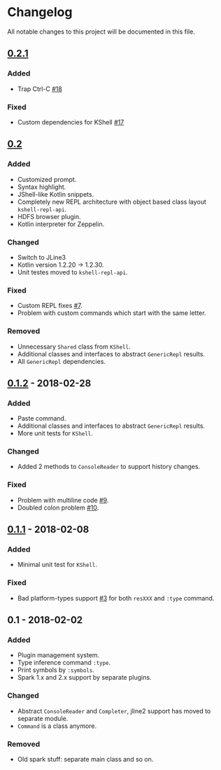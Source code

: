 # Changelog
All notable changes to this project will be documented in this file.

## [0.2.1]
### Added
- Trap Ctrl-C [#18](https://github.com/khud/sparklin/issues/18)

### Fixed
- Custom dependencies for KShell [#17](https://github.com/khud/sparklin/issues/17)

## [0.2]
### Added
- Customized prompt.
- Syntax highlight.
- JShell-like Kotlin snippets.
- Completely new REPL architecture with object based class layout `kshell-repl-api`.
- HDFS browser plugin.
- Kotlin interpreter for Zeppelin.

### Changed
- Switch to JLine3
- Kotlin version 1.2.20 -> 1.2.30.
- Unit testes moved to `kshell-repl-api`.

### Fixed
- Custom REPL fixes [#7](https://github.com/khud/sparklin/issues/7).
- Problem with custom commands which start with the same letter.

### Removed
- Unnecessary `Shared` class from `KShell`. 
- Additional classes and interfaces to abstract `GenericRepl` results.
- All `GenericRepl` dependencies.

## [0.1.2] - 2018-02-28
### Added
- Paste command.
- Additional classes and interfaces to abstract `GenericRepl` results.
- More unit tests for `KShell`.
### Changed
- Added 2 methods to `ConsoleReader` to support history changes.

### Fixed
- Problem with multiline code [#9](https://github.com/khud/sparklin/issues/9).
- Doubled colon problem [#10](https://github.com/khud/sparklin/issues/10).

## [0.1.1] - 2018-02-08
### Added
- Minimal unit test for `KShell`.
### Fixed 
- Bad platform-types support [#3](https://github.com/khud/sparklin/issues/3) for both `resXXX` and `:type` command.

## 0.1 - 2018-02-02
### Added
- Plugin management system.
- Type inference command `:type`.
- Print symbols by `:symbols`.
- Spark 1.x and 2.x support by separate plugins.
### Changed
- Abstract `ConsoleReader` and `Completer`, jline2 support has moved to separate module.
- `Command` is a class anymore.
### Removed
- Old spark stuff: separate main class and so on.

[0.2.1]: https://github.com/khud/sparklin/compare/v0.2...v0.2.1
[0.2]: https://github.com/khud/sparklin/compare/0.1.2...v0.2
[0.1.2]: https://github.com/khud/sparklin/compare/0.1.1...0.1.2
[0.1.1]: https://github.com/khud/sparklin/compare/0.1...0.1.1
